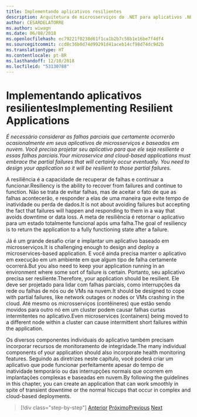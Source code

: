 ```yaml
---
title: Implementando aplicativos resilientes
description: Arquitetura de microsserviços do .NET para aplicativos .NET em contêineres | Implementando aplicativos resilientes
author: CESARDELATORRE
ms.author: wiwagn
ms.date: 06/08/2018
ms.openlocfilehash: ec79221f0238d61f1ca1b2b7c58b1e16be7f4df4
ms.sourcegitcommit: ccd8c36b0d74d99291d41aceb14cf98d74dc9d2b
ms.translationtype: HT
ms.contentlocale: pt-BR
ms.lasthandoff: 12/10/2018
ms.locfileid: "53130788"
---
```

# <a name="implementing-resilient-applications"></a><span data-ttu-id="8bc18-103">Implementando aplicativos resilientes</span><span class="sxs-lookup"><span data-stu-id="8bc18-103">Implementing Resilient Applications</span></span>

<span data-ttu-id="8bc18-104">*É necessário considerar as falhas parciais que certamente ocorrerão ocasionalmente em seus aplicativos de microsserviços e baseados em nuvem. Você precisa projetar seu aplicativo para que ele seja resiliente a essas falhas parciais.*</span><span class="sxs-lookup"><span data-stu-id="8bc18-104">*Your microservice and cloud-based applications must embrace the partial failures that will certainly occur eventually. You need to design your application so it will be resilient to those partial failures.*</span></span>

<span data-ttu-id="8bc18-105">A resiliência é a capacidade de recuperar de falhas e continuar a funcionar.</span><span class="sxs-lookup"><span data-stu-id="8bc18-105">Resiliency is the ability to recover from failures and continue to function.</span></span> <span data-ttu-id="8bc18-106">Não se trata de evitar falhas, mas de aceitar o fato de que as falhas acontecerão, e responder a elas de uma maneira que evite tempo de inatividade ou perda de dados.</span><span class="sxs-lookup"><span data-stu-id="8bc18-106">It is not about avoiding failures but accepting the fact that failures will happen and responding to them in a way that avoids downtime or data loss.</span></span> <span data-ttu-id="8bc18-107">A meta de resiliência é retornar o aplicativo para um estado totalmente funcional após uma falha.</span><span class="sxs-lookup"><span data-stu-id="8bc18-107">The goal of resiliency is to return the application to a fully functioning state after a failure.</span></span>

<span data-ttu-id="8bc18-108">Já é um grande desafio criar e implantar um aplicativo baseado em microsserviços.</span><span class="sxs-lookup"><span data-stu-id="8bc18-108">It is challenging enough to design and deploy a microservices-based application.</span></span> <span data-ttu-id="8bc18-109">E você ainda precisa manter o aplicativo em execução em um ambiente em que algum tipo de falha certamente ocorrerá.</span><span class="sxs-lookup"><span data-stu-id="8bc18-109">But you also need to keep your application running in an environment where some sort of failure is certain.</span></span> <span data-ttu-id="8bc18-110">Portanto, seu aplicativo precisa ser resiliente.</span><span class="sxs-lookup"><span data-stu-id="8bc18-110">Therefore, your application should be resilient.</span></span> <span data-ttu-id="8bc18-111">Ele deve ser projetado para lidar com falhas parciais, como interrupções da rede ou falhas de nós ou de VMs na nuvem.</span><span class="sxs-lookup"><span data-stu-id="8bc18-111">It should be designed to cope with partial failures, like network outages or nodes or VMs crashing in the cloud.</span></span> <span data-ttu-id="8bc18-112">Até mesmo os microsserviços (contêineres) que estão sendo movidos para outro nó em um cluster podem causar falhas curtas intermitentes no aplicativo.</span><span class="sxs-lookup"><span data-stu-id="8bc18-112">Even microservices (containers) being moved to a different node within a cluster can cause intermittent short failures within the application.</span></span>

<span data-ttu-id="8bc18-113">Os diversos componentes individuais do aplicativo também precisam incorporar recursos de monitoramento de integridade.</span><span class="sxs-lookup"><span data-stu-id="8bc18-113">The many individual components of your application should also incorporate health monitoring features.</span></span> <span data-ttu-id="8bc18-114">Seguindo as diretrizes neste capítulo, você poderá criar um aplicativo que pode funcionar perfeitamente apesar do tempo de inatividade temporário ou das interrupções normais que ocorrem em implantações complexas e baseadas em nuvem.</span><span class="sxs-lookup"><span data-stu-id="8bc18-114">By following the guidelines in this chapter, you can create an application that can work smoothly in spite of transient downtime or the normal hiccups that occur in complex and cloud-based deployments.</span></span>

>[!div class="step-by-step"]
><span data-ttu-id="8bc18-115">[Anterior](../microservice-ddd-cqrs-patterns/microservice-application-layer-implementation-web-api.md)
>[Próximo](handle-partial-failure.md)</span><span class="sxs-lookup"><span data-stu-id="8bc18-115">[Previous](../microservice-ddd-cqrs-patterns/microservice-application-layer-implementation-web-api.md)
[Next](handle-partial-failure.md)</span></span>